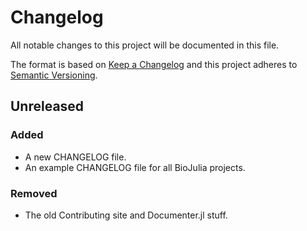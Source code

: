 # Changelog
All notable changes to this project will be documented in this file.

The format is based on [Keep a Changelog](http://keepachangelog.com/en/1.0.0/)
and this project adheres to [Semantic Versioning](http://semver.org/spec/v2.0.0.html).

## Unreleased

### Added
- A new CHANGELOG file.
- An example CHANGELOG file for all BioJulia projects.

### Removed
- The old Contributing site and Documenter.jl stuff.
